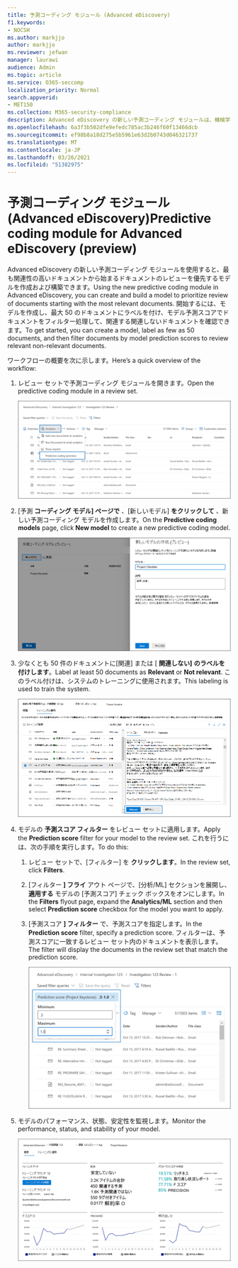 ```yaml
---
title: 予測コーディング モジュール (Advanced eDiscovery)
f1.keywords:
- NOCSH
ms.author: markjjo
author: markjjo
ms.reviewer: jefwan
manager: laurawi
audience: Admin
ms.topic: article
ms.service: O365-seccomp
localization_priority: Normal
search.appverid:
- MET150
ms.collection: M365-security-compliance
description: Advanced eDiscovery の新しい予測コーディング モジュールは、機械学習を使用して、ケースまたは調査に関連するドキュメントを予測するレビュー セット内のドキュメントを分析します。
ms.openlocfilehash: 6a3f3b502dfe9efedc785ac3b246f60f13466dcb
ms.sourcegitcommit: ef98b8a18d275e5b5961e63d2b0743d046321737
ms.translationtype: MT
ms.contentlocale: ja-JP
ms.lasthandoff: 03/26/2021
ms.locfileid: "51382975"
---
```

# <a name="predictive-coding-module-for-advanced-ediscovery-preview"></a><span data-ttu-id="69174-103">予測コーディング モジュール (Advanced eDiscovery)</span><span class="sxs-lookup"><span data-stu-id="69174-103">Predictive coding module for Advanced eDiscovery (preview)</span></span>

<span data-ttu-id="69174-104">Advanced eDiscovery の新しい予測コーディング モジュールを使用すると、最も関連性の高いドキュメントから始まるドキュメントのレビューを優先するモデルを作成および構築できます。</span><span class="sxs-lookup"><span data-stu-id="69174-104">Using the new predictive coding module in Advanced eDiscovery, you can create and build a model to prioritize review of documents starting with the most relevant documents.</span></span> <span data-ttu-id="69174-105">開始するには、モデルを作成し、最大 50 のドキュメントにラベルを付け、モデル予測スコアでドキュメントをフィルター処理して、関連する関連しないドキュメントを確認できます。</span><span class="sxs-lookup"><span data-stu-id="69174-105">To get started, you can create a model, label as few as 50 documents, and then filter documents by model prediction scores to review relevant non-relevant documents.</span></span>

<span data-ttu-id="69174-106">ワークフローの概要を次に示します。</span><span class="sxs-lookup"><span data-stu-id="69174-106">Here’s a quick overview of the workflow:</span></span>

1. <span data-ttu-id="69174-107">レビュー セットで予測コーディング モジュールを開きます。</span><span class="sxs-lookup"><span data-stu-id="69174-107">Open the predictive coding module in a review set.</span></span>

   ![レビューの [分析] ドロップダウン リストをクリックして、[予測コーディング] モジュールに移動します。](..\media\PredictiveCoding1.png)

2. <span data-ttu-id="69174-109">[予測 **コーディング モデル] ページで** 、[新しいモデル] **をクリックして** 、新しい予測コーディング モデルを作成します。</span><span class="sxs-lookup"><span data-stu-id="69174-109">On the **Predictive coding models** page, click **New model** to create a new predictive coding model.</span></span>

   ![新しいモデルを作成する](..\media\PredictiveCoding2.png)

3. <span data-ttu-id="69174-111">少なくとも 50 件のドキュメントに[関連] または [ **関連しない]** **のラベルを付けします**。</span><span class="sxs-lookup"><span data-stu-id="69174-111">Label at least 50 documents as **Relevant** or **Not relevant**.</span></span> <span data-ttu-id="69174-112">このラベル付けは、システムのトレーニングに使用されます。</span><span class="sxs-lookup"><span data-stu-id="69174-112">This labeling is used to train the system.</span></span>

   ![システムのトレーニングに関連する、または関連性の高い文書にラベルを付け](..\media\PredictiveCoding3.png)

4. <span data-ttu-id="69174-114">モデルの **予測スコア フィルター** をレビュー セットに適用します。</span><span class="sxs-lookup"><span data-stu-id="69174-114">Apply the **Prediction score** filter for your model to the review set.</span></span> <span data-ttu-id="69174-115">これを行うには、次の手順を実行します。</span><span class="sxs-lookup"><span data-stu-id="69174-115">To do this:</span></span>

   1. <span data-ttu-id="69174-116">レビュー セットで、[フィルター] を **クリックします**。</span><span class="sxs-lookup"><span data-stu-id="69174-116">In the review set, click **Filters**.</span></span>
   2. <span data-ttu-id="69174-117">[フィルター **] フライ** アウト ページで、[分析/ML] セクションを展開し、**適用する** モデルの [予測スコア] チェック ボックスをオンにします。</span><span class="sxs-lookup"><span data-stu-id="69174-117">In the **Filters** flyout page, expand the **Analytics/ML** section and then select **Prediction score** checkbox for the model you want to apply.</span></span>
   3. <span data-ttu-id="69174-118">[予測スコア **] フィルター** で、予測スコアを指定します。</span><span class="sxs-lookup"><span data-stu-id="69174-118">In the **Prediction score** filter, specify a prediction score.</span></span> <span data-ttu-id="69174-119">フィルターは、予測スコアに一致するレビュー セット内のドキュメントを表示します。</span><span class="sxs-lookup"><span data-stu-id="69174-119">The filter will display the documents in the review set that match the prediction score.</span></span>

      ![予測スコアを指定してドキュメントをフィルター処理する](..\media\PredictiveCoding4.png)

5. <span data-ttu-id="69174-121">モデルのパフォーマンス、状態、安定性を監視します。</span><span class="sxs-lookup"><span data-stu-id="69174-121">Monitor the performance, status, and stability of your model.</span></span>

   ![モデルのパフォーマンス、状態、安定性を監視する](..\media\PredictiveCoding5.png)
